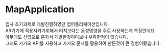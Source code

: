 # MapApplication
입사 초기과제로 개발진행하였던 맵어플리케이션입니다   
AR기기에 적용시키기위해서 터치보다는 음성명령을 주로 사용하는게 특징인데요   
아무래도 신입으로 혼자서 개발한것이다보니 부족한점이 많습니다.   
그래도 카카오 API를 사용하고 카카오 문서를 활용하여 만든것이 큰 경험이됬습니다.
